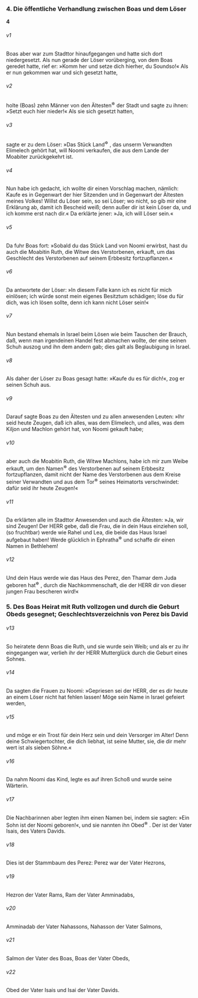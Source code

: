 ### 4. Die öffentliche Verhandlung zwischen Boas und dem Löser

__4__

###### v1
Boas aber war zum Stadttor hinaufgegangen und hatte sich dort niedergesetzt. Als nun gerade der Löser vorüberging, von dem Boas geredet hatte, rief er: »Komm her und setze dich hierher, du Soundso!« Als er nun gekommen war und sich gesetzt hatte,

###### v2
holte (Boas) zehn Männer von den Ältesten<sup title="oder: Vornehmsten">&#x2732;</sup>
 der Stadt und sagte zu ihnen: »Setzt euch hier nieder!« Als sie sich gesetzt hatten,

###### v3
sagte er zu dem Löser: »Das Stück Land<sup title="= Grundstück">&#x2732;</sup>
, das unserm Verwandten Elimelech gehört hat, will Noomi verkaufen, die aus dem Lande der Moabiter zurückgekehrt ist.

###### v4
Nun habe ich gedacht, ich wollte dir einen Vorschlag machen, nämlich: Kaufe es in Gegenwart der hier Sitzenden und in Gegenwart der Ältesten meines Volkes! Willst du Löser sein, so sei Löser; wo nicht, so gib mir eine Erklärung ab, damit ich Bescheid weiß; denn außer dir ist kein Löser da, und ich komme erst nach dir.« Da erklärte jener: »Ja, ich will Löser sein.«

###### v5
Da fuhr Boas fort: »Sobald du das Stück Land von Noomi erwirbst, hast du auch die Moabitin Ruth, die Witwe des Verstorbenen, erkauft, um das Geschlecht des Verstorbenen auf seinem Erbbesitz fortzupflanzen.«

###### v6
Da antwortete der Löser: »In diesem Falle kann ich es nicht für mich einlösen; ich würde sonst mein eigenes Besitztum schädigen; löse du für dich, was ich lösen sollte, denn ich kann nicht Löser sein!«

###### v7
Nun bestand ehemals in Israel beim Lösen wie beim Tauschen der Brauch, daß, wenn man irgendeinen Handel fest abmachen wollte, der eine seinen Schuh auszog und ihn dem andern gab; dies galt als Beglaubigung in Israel.

###### v8
Als daher der Löser zu Boas gesagt hatte: »Kaufe du es für dich!«, zog er seinen Schuh aus.

###### v9
Darauf sagte Boas zu den Ältesten und zu allen anwesenden Leuten: »Ihr seid heute Zeugen, daß ich alles, was dem Elimelech, und alles, was dem Kiljon und Machlon gehört hat, von Noomi gekauft habe;

###### v10
aber auch die Moabitin Ruth, die Witwe Machlons, habe ich mir zum Weibe erkauft, um den Namen<sup title="= das Geschlecht">&#x2732;</sup>
 des Verstorbenen auf seinem Erbbesitz fortzupflanzen, damit nicht der Name des Verstorbenen aus dem Kreise seiner Verwandten und aus dem Tor<sup title="= der Bürgerschaft">&#x2732;</sup>
 seines Heimatorts verschwindet: dafür seid ihr heute Zeugen!«

###### v11
Da erklärten alle im Stadttor Anwesenden und auch die Ältesten: »Ja, wir sind Zeugen! Der HERR gebe, daß die Frau, die in dein Haus einziehen soll, (so fruchtbar) werde wie Rahel und Lea, die beide das Haus Israel aufgebaut haben! Werde glücklich in Ephratha<sup title="vgl. 1,2">&#x2732;</sup>
 und schaffe dir einen Namen in Bethlehem!

###### v12
Und dein Haus werde wie das Haus des Perez, den Thamar dem Juda geboren hat<sup title="vgl. 1.Mose 38,29; 4.Mose 26,21">&#x2732;</sup>
, durch die Nachkommenschaft, die der HERR dir von dieser jungen Frau bescheren wird!«

### 5. Des Boas Heirat mit Ruth vollzogen und durch die Geburt Obeds gesegnet; Geschlechtsverzeichnis von Perez bis David


###### v13
So heiratete denn Boas die Ruth, und sie wurde sein Weib; und als er zu ihr eingegangen war, verlieh ihr der HERR Mutterglück durch die Geburt eines Sohnes.

###### v14
Da sagten die Frauen zu Noomi: »Gepriesen sei der HERR, der es dir heute an einem Löser nicht hat fehlen lassen! Möge sein Name in Israel gefeiert werden,

###### v15
und möge er ein Trost für dein Herz sein und dein Versorger im Alter! Denn deine Schwiegertochter, die dich liebhat, ist seine Mutter, sie, die dir mehr wert ist als sieben Söhne.«

###### v16
Da nahm Noomi das Kind, legte es auf ihren Schoß und wurde seine Wärterin.

###### v17
Die Nachbarinnen aber legten ihm einen Namen bei, indem sie sagten: »Ein Sohn ist der Noomi geboren!«, und sie nannten ihn Obed<sup title="d.h. Diener = Obadja, »Diener des Herrn«">&#x2732;</sup>
. Der ist der Vater Isais, des Vaters Davids.


###### v18
Dies ist der Stammbaum des Perez: Perez war der Vater Hezrons,

###### v19
Hezron der Vater Rams, Ram der Vater Amminadabs,

###### v20
Amminadab der Vater Nahassons, Nahasson der Vater Salmons,

###### v21
Salmon der Vater des Boas, Boas der Vater Obeds,

###### v22
Obed der Vater Isais und Isai der Vater Davids.
